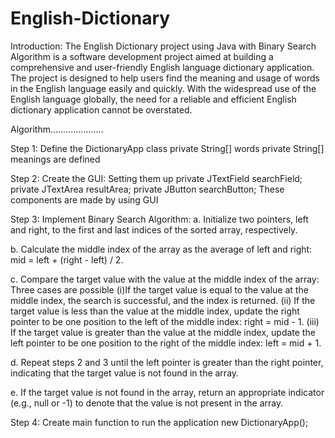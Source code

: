 # English-Dictionary
Introduction:
The English Dictionary project using Java with Binary Search Algorithm is a software development project aimed at building a comprehensive and user-friendly English language dictionary application. The project is designed to help users find the meaning and usage of words in the English language easily and quickly. With the widespread use of the English language globally, the need for a reliable and efficient English dictionary application cannot be overstated.

Algorithm.....................

Step 1: Define the DictionaryApp class
private String[] words
private String[] meanings
are defined

Step 2: Create the GUI:
Setting them up
private JTextField searchField;
private JTextArea resultArea;
private JButton searchButton;
These components are made by using GUI

Step 3: Implement Binary Search Algorithm:
a.	Initialize two pointers, left and right, to the first and last indices of the sorted array, respectively.

b.	Calculate the middle index of the array as the average of left and right: mid = left + (right - left) / 2.

c.	Compare the target value with the value at the middle index of the array: 
 Three cases are possible
 (i)If the target value is equal to the value at the middle index, the search is successful, and the index is returned. 
 (ii) If the target value is less than the value at the middle index, update the right pointer to be one position to the left of the middle index: right = mid - 1.   (iii) If the target value is greater than the value at the middle index, update the left pointer to be one position to the right of the middle index: left = mid + 1.

d.	Repeat steps 2 and 3 until the left pointer is greater than the right pointer, indicating that the target value is not found in the array.

e.	If the target value is not found in the array, return an appropriate indicator (e.g., null or -1) to denote that the value is not present in the array.

Step 4: Create main function to run the application
new DictionaryApp();
